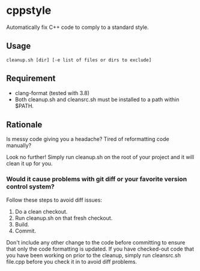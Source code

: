 # cppstyle

Automatically fix C++ code to comply to a standard style.

## Usage
```
cleanup.sh [dir] [-e list of files or dirs to exclude]
```

## Requirement
* clang-format (tested with 3.8)
* Both cleanup.sh and cleansrc.sh must be installed to a path within $PATH.

## Rationale
Is messy code giving you a headache?
Tired of reformatting code manually?

Look no further! Simply run cleanup.sh on the root of your project and it will clean it up for you.

### Would it cause problems with git diff or your favorite version control system?
Follow these steps to avoid diff issues:
1. Do a clean checkout.
2. Run cleanup.sh on that fresh checkout.
3. Build.
4. Commit.

Don't include any other change to the code before committing to ensure that only the code formatting is updated. If you have checked-out code that you have been working on prior to the cleanup, simply run cleansrc.sh file.cpp before you check it in to avoid diff problems.
